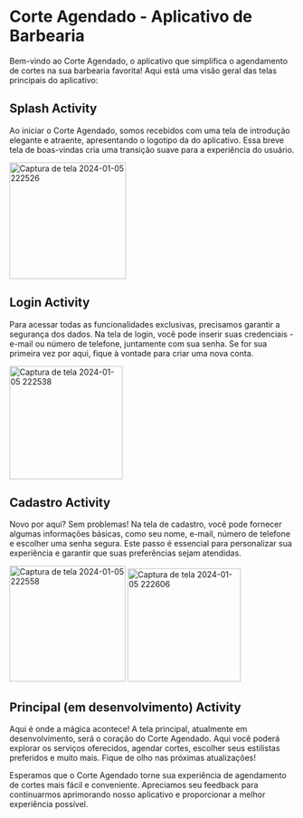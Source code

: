 # Corte Agendado - Aplicativo de Barbearia

Bem-vindo ao Corte Agendado, o aplicativo que simplifica o agendamento de cortes na sua barbearia favorita! Aqui está uma visão geral das telas principais do aplicativo:

## Splash Activity
Ao iniciar o Corte Agendado, somos recebidos com uma tela de introdução elegante e atraente, apresentando o logotipo da do aplicativo. Essa breve tela de boas-vindas cria uma transição suave para a experiência do usuário.

<img width="206" alt="Captura de tela 2024-01-05 222526" src="https://github.com/DevRodrigoSantana/APP_Barbearia/assets/127454248/5a5ed027-bdc4-4d13-aed1-b8d5c12f164b">

## Login Activity
Para acessar todas as funcionalidades exclusivas, precisamos garantir a segurança dos dados. Na tela de login, você pode inserir suas credenciais - e-mail ou número de telefone, juntamente com sua senha. Se for sua primeira vez por aqui, fique à vontade para criar uma nova conta.

<img width="200" alt="Captura de tela 2024-01-05 222538" src="https://github.com/DevRodrigoSantana/APP_Barbearia/assets/127454248/42ee13dc-0bf3-4e4c-a68a-6216774676fb">

## Cadastro Activity
Novo por aqui? Sem problemas! Na tela de cadastro, você pode fornecer algumas informações básicas, como seu nome, e-mail, número de telefone e escolher uma senha segura. Este passo é essencial para personalizar sua experiência e garantir que suas preferências sejam atendidas.

<img width="205" alt="Captura de tela 2024-01-05 222558" src="https://github.com/DevRodrigoSantana/APP_Barbearia/assets/127454248/2a65a883-32b6-4866-bab1-7bb7f2314cc0">

<img width="200" alt="Captura de tela 2024-01-05 222606" src="https://github.com/DevRodrigoSantana/APP_Barbearia/assets/127454248/92cdac46-fff9-4035-ac4a-aea57f28d3a2">

## Principal (em desenvolvimento) Activity
Aqui é onde a mágica acontece! A tela principal, atualmente em desenvolvimento, será o coração do Corte Agendado. Aqui você poderá explorar os serviços oferecidos, agendar cortes, escolher seus estilistas preferidos e muito mais. Fique de olho nas próximas atualizações!

Esperamos que o Corte Agendado torne sua experiência de agendamento de cortes mais fácil e conveniente. Apreciamos seu feedback para continuarmos aprimorando nosso aplicativo e proporcionar a melhor experiência possível.


